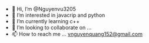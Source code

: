 - 👋 Hi, I’m @Nguyenvu3205
- 👀 I’m interested in javacrip and python
- 🌱 I’m currently learning c++
- 💞️ I’m looking to collaborate on ...
- 📫 How to reach me ...
vnguyenquang152@gmail.com
<!---
Nguyenvu3205/Nguyenvu3205 is a ✨ special ✨ repository because its `README.md` (this file) appears on your GitHub profile.
You can click the Preview link to take a look at your changes.
--->
